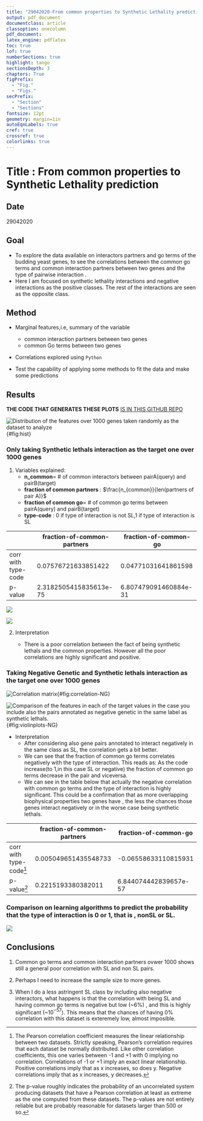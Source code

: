 ```yaml
---
title: "29042020-From common properties to Synthetic Lethality prediction"
output: pdf_document
documentclass: article
classoption: onecolumn
pdf_document:
latex_engine: pdflatex
toc: true
lof: true
numberSections: true
highlight: tango
sectionsDepth: 3
chapters: True
figPrefix:
  - "Fig."
  - "Figs."
secPrefix:
  - "Section"
  - "Sections"
fontsize: 12pt
geometry: margin=1in
autoEqnLabels: true
cref: true
crossref: true
colorlinks: true
---
```


# Title : From common properties to Synthetic Lethality prediction

## Date
29042020

## Goal

- To explore the data available on interactors partners and go terms of the budding yeast genes, to see the correlations between the common go terms and common interaction partners between two genes and the type of pairwise interaction .
- Here I am focused on synthetic lethality interactions and negative interactions as the positive classes. The rest of the interactions are seen as the opposite class. 

## Method

- Marginal features,i.e, summary of the variable
    - common interaction partners between two genes
    - common Go terms between two genes

- Correlations explored  using ```Python```

- Test the capability of applying some methods to fit the data and make some predictions



## Results

**THE CODE THAT GENERATES THESE PLOTS** [IS IN THIS GITHUB REPO ](https://github.com/leilaicruz/machine-learning-for-yeast/blob/leila_common2type/interactions-from-commons-measures.ipynb)

![Distribution of the features over 1000 genes taken randomly as the dataset to analyze](../images/29042020-distributions-of-features-common-go&partners-1000-genes.png){#fig:hist}


### Only taking Synthetic lethals interaction as the target one over 1000 genes 



1. Variables explained:
    - **n_common**= # of common interactors between pairA(query) and pairB(target)
    - **fraction of common partners** : $\frac{n_{common}}{len(partners of pair A)}$
    - **fraction of common go**= # of common go terms between pairA(query) and pairB(target)
    - **type-code** : 0 if type of interaction is not SL,1 if type of interaction is SL


|                     	| fraction-of-common-partners 	| fraction-of-common-go 	|
|---------------------	|-----------------------------	|-----------------------	|
| corr with type-code 	| 0.07576721633851422         	| 0.04771031641861598   	|
| p-value             	| 2.3182505415835613e-75      	| 6.807479091460884e-31 	|




![](../images/29042020-Correlation-matrix-of-features-with-1000-genes-only-SL.png)

![](../images/29042020-correlations-violionplot-1000-genes-including-only-SL.png)


2. Interpretation

    - There is a poor correlation between the fact of being synthetic lethals and the common properties. However all the poor correlations are highly significant and positive. 

### Taking Negative Genetic and Synthetic lethals interaction as the target one over 1000 genes 






![Correlation matrix](../images/29042020-Correlation-matrix-of-features-with-1000-genes-including-negative-genetics.png){#fig:correlation-NG}

![Comparison of the features in each of the target values in the case you include also the pairs annotated as negative genetic in the same label as synthetic lethals.](../images/29042020-correlations-violionplot-1000-genes-including-negative-genetic.png){#fig:violinplots-NG}

- Interpretation
    - After considering also gene pairs annotated to interact negatively in the same class as SL, the correlation gets a bit better. 
    - We can see that the fraction of common go terms correlates negatively with the type of interaction. This reads as: As the code increase(to 1,in this case SL or negative) the fraction of common go terms decrease in the pair and viceversa.
    - We can see in the table below that actually the negative correlation with common go terms and the type of interaction is highly significant. This could be a confirmation that as more overlapping biophysical properties two genes have , the less the chances those genes interact negatively or in the worse case being synthetic lethals. 

|                     	| fraction-of-common-partners 	| fraction-of-common-go 	|
|-------------------------------------	|-----------------------------	|-----------------------	|
| corr with type-code[^2] 	| 0.005049651435548733        	| -0.06558633110815931  	|
| p-value[^1]            	| 0.2215193380382011          	| 6.844074442839657e-57 	|
[^1]: The p-value roughly indicates the probability of an uncorrelated system producing datasets that have a Pearson correlation at least as extreme as the one computed from these datasets. The p-values are not entirely reliable but are probably reasonable for datasets larger than 500 or so.

[^2]: The Pearson correlation coefficient measures the linear relationship between two datasets. Strictly speaking, Pearson’s correlation requires that each dataset be normally distributed. Like other correlation coefficients, this one varies between -1 and +1 with 0 implying no correlation. Correlations of -1 or +1 imply an exact linear relationship. Positive correlations imply that as x increases, so does y. Negative correlations imply that as x increases, y decreases.

### Comparison on learning algorithms to predict the probability that the type of interaction is 0 or 1, that is , nonSL or SL. 


![](../images/29042020-comparison-of-methods-to-estimate-SL-from-common-partners-and-go-terms.png)


## Conclusions

1. Common go terms and common interaction partners ovwer 1000 shows still a general poor correlation with SL and non SL pairs. 

2. Perhaps I need to increase the sample size to more genes. 

3. When I do a less astringent SL class by including also negative interactors, what happens is that the correlation with being SL and having common go terms is negative but low (~6%) , and this is highly significant (~10$^{-57}$). This means that the chances of having 0% correlation with this dataset is exteremely low, almost imposible. 